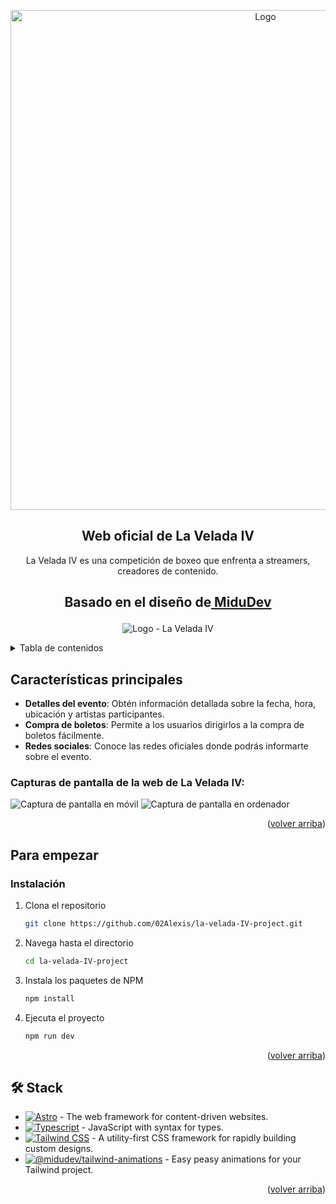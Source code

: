 <a name="readme-top"></a>

<div align="center">

<a href="https://github.com/midudev/la-velada-web-oficial">
  <img src="https://github.com/02Alexis/la-velada-IV-project/assets/99287560/7538e63f-76e1-4665-a899-81ab5d70d9f9" alt="Logo" width="800" />
</a>

## Web oficial de La Velada IV

La Velada IV es una competición de boxeo que enfrenta a streamers, creadores de contenido.

## <p align="center">Basado en el diseño de<a href="https://youtu.be/Lp3B_VDAA40?si=uql1gEsgyEm0yLT6" target="_blank"> MiduDev</a></p>

![Logo - La Velada IV](https://img.youtube.com/vi/Lp3B_VDAA40/maxresdefault.jpg)

</div>

<details>
<summary>Tabla de contenidos</summary>

1. [Características principales](#características-principales)
2. [Para empezar](#para-empezar)
   - [Instalación](#instalación)

</details>

## Características principales

- **Detalles del evento**: Obtén información detallada sobre la fecha, hora, ubicación y artistas participantes.
- **Compra de boletos**: Permite a los usuarios dirigirlos a la compra de boletos fácilmente.
- **Redes sociales**: Conoce las redes oficiales donde podrás informarte sobre el evento.

### Capturas de pantalla de la web de La Velada IV:

![Captura de pantalla en móvil](https://github.com/02Alexis/la-velada-IV-project/assets/99287560/d9392bb4-00d9-4e9a-bc4c-913d28ba47d0)
![Captura de pantalla en ordenador](https://github.com/02Alexis/la-velada-IV-project/assets/99287560/fae421c7-4769-4786-b31a-2df034bd8b3a)


<p align="right">(<a href="#readme-top">volver arriba</a>)</p>

## Para empezar


### Instalación

1. Clona el repositorio

   ```sh
   git clone https://github.com/02Alexis/la-velada-IV-project.git
   ```

2. Navega hasta el directorio

   ```sh
   cd la-velada-IV-project
   ```

3. Instala los paquetes de NPM

   ```sh
   npm install
   ```

4. Ejecuta el proyecto

   ```sh
   npm run dev
   ```

<p align="right">(<a href="#readme-top">volver arriba</a>)</p>

## 🛠️ Stack

- [![Astro][astro-badge]][astro-url] - The web framework for content-driven websites.
- [![Typescript][typescript-badge]][typescript-url] - JavaScript with syntax for types.
- [![Tailwind CSS][tailwind-badge]][tailwind-url] - A utility-first CSS framework for rapidly building custom designs.
- [![@midudev/tailwind-animations][animations-badge]][animations-url] - Easy peasy animations for your Tailwind project.

<p align="right">(<a href="#readme-top">volver arriba</a>)</p>

[astro-url]: https://astro.build/
[typescript-url]: https://www.typescriptlang.org/
[tailwind-url]: https://tailwindcss.com/
[animations-url]: https://tailwindcss-animations.vercel.app/
[astro-badge]: https://img.shields.io/badge/Astro-fff?style=for-the-badge&logo=astro&logoColor=bd303a&color=352563
[typescript-badge]: https://img.shields.io/badge/Typescript-007ACC?style=for-the-badge&logo=typescript&logoColor=white&color=blue
[tailwind-badge]: https://img.shields.io/badge/Tailwind-ffffff?style=for-the-badge&logo=tailwindcss&logoColor=38bdf8
[animations-badge]: https://img.shields.io/badge/@midudev/tailwind-animations-ff69b4?style=for-the-badge&logo=node.js&logoColor=white&color=blue
[contributors-shield]: https://img.shields.io/github/contributors/midudev/la-velada-web-oficial.svg?style=for-the-badge
[contributors-url]: https://github.com/midudev/la-velada-web-oficial/graphs/contributors
[forks-shield]: https://img.shields.io/github/forks/midudev/la-velada-web-oficial.svg?style=for-the-badge
[forks-url]: https://github.com/midudev/la-velada-web-oficial/network/members
[stars-shield]: https://img.shields.io/github/stars/midudev/la-velada-web-oficial.svg?style=for-the-badge
[stars-url]: https://github.com/midudev/la-velada-web-oficial/stargazers
[issues-shield]: https://img.shields.io/github/issues/midudev/la-velada-web-oficial.svg?style=for-the-badge
[issues-url]: https://github.com/midudev/la-velada-web-oficial/issues
